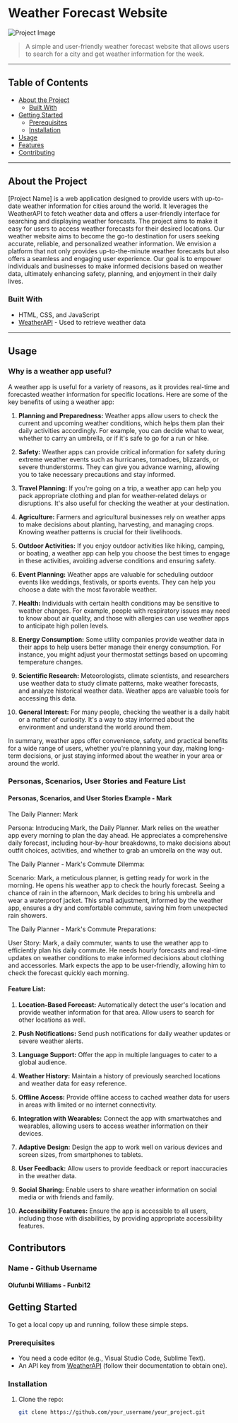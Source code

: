 
# Weather Forecast Website

![Project Image](https://github.com/softwareproject12/Software-Engineering-/blob/main/PictureProject.png)

> A simple and user-friendly weather forecast website that allows users to search for a city and get weather information for the week.

---

## Table of Contents

- [About the Project](#about-the-project)
  - [Built With](#built-with)
- [Getting Started](#getting-started)
  - [Prerequisites](#prerequisites)
  - [Installation](#installation)
- [Usage](#usage)
- [Features](#features)
- [Contributing](#contributing)

---

## About the Project

[Project Name] is a web application designed to provide users with up-to-date weather information for cities around the world. It leverages the WeatherAPI to fetch weather data and offers a user-friendly interface for searching and displaying weather forecasts. The project aims to make it easy for users to access weather forecasts for their desired locations. Our weather website aims to become the go-to destination for users seeking accurate, reliable, and personalized weather information. We envision a platform that not only provides up-to-the-minute weather forecasts but also offers a seamless and engaging user experience. Our goal is to empower individuals and businesses to make informed decisions based on weather data, ultimately enhancing safety, planning, and enjoyment in their daily lives.

### Built With

- HTML, CSS, and JavaScript
- [WeatherAPI](https://rapidapi.com/weatherapi/api/weatherapi-com) - Used to retrieve weather data

---

## Usage

### Why is a weather app useful?

A weather app is useful for a variety of reasons, as it provides real-time and forecasted weather information for specific locations. Here are some of the key benefits of using a weather app:

1. **Planning and Preparedness:** Weather apps allow users to check the current and upcoming weather conditions, which helps them plan their daily activities accordingly. For example, you can decide what to wear, whether to carry an umbrella, or if it's safe to go for a run or hike.

2. **Safety:** Weather apps can provide critical information for safety during extreme weather events such as hurricanes, tornadoes, blizzards, or severe thunderstorms. They can give you advance warning, allowing you to take necessary precautions and stay informed.

3. **Travel Planning:** If you're going on a trip, a weather app can help you pack appropriate clothing and plan for weather-related delays or disruptions. It's also useful for checking the weather at your destination.

4. **Agriculture:** Farmers and agricultural businesses rely on weather apps to make decisions about planting, harvesting, and managing crops. Knowing weather patterns is crucial for their livelihoods.

5. **Outdoor Activities:** If you enjoy outdoor activities like hiking, camping, or boating, a weather app can help you choose the best times to engage in these activities, avoiding adverse conditions and ensuring safety.

6. **Event Planning:** Weather apps are valuable for scheduling outdoor events like weddings, festivals, or sports events. They can help you choose a date with the most favorable weather.

7. **Health:** Individuals with certain health conditions may be sensitive to weather changes. For example, people with respiratory issues may need to know about air quality, and those with allergies can use weather apps to anticipate high pollen levels.

8. **Energy Consumption:** Some utility companies provide weather data in their apps to help users better manage their energy consumption. For instance, you might adjust your thermostat settings based on upcoming temperature changes.

9. **Scientific Research:** Meteorologists, climate scientists, and researchers use weather data to study climate patterns, make weather forecasts, and analyze historical weather data. Weather apps are valuable tools for accessing this data.

10. **General Interest:** For many people, checking the weather is a daily habit or a matter of curiosity. It's a way to stay informed about the environment and understand the world around them.

In summary, weather apps offer convenience, safety, and practical benefits for a wide range of users, whether you're planning your day, making long-term decisions, or just staying informed about the weather in your area or around the world.

### Personas, Scenarios, User Stories and Feature List
#### Personas, Scenarios, and User Stories Example - Mark
The Daily Planner: Mark

Persona: Introducing Mark, the Daily Planner. Mark relies on the weather app every morning to plan the day ahead. He appreciates a comprehensive daily forecast, including hour-by-hour breakdowns, to make decisions about outfit choices, activities, and whether to grab an umbrella on the way out.

The Daily Planner - Mark's Commute Dilemma:

Scenario: Mark, a meticulous planner, is getting ready for work in the morning. He opens his weather app to check the hourly forecast. Seeing a chance of rain in the afternoon, Mark decides to bring his umbrella and wear a waterproof jacket. This small adjustment, informed by the weather app, ensures a dry and comfortable commute, saving him from unexpected rain showers.

The Daily Planner - Mark's Commute Preparations:

User Story:
Mark, a daily commuter, wants to use the weather app to efficiently plan his daily commute. He needs hourly forecasts and real-time updates on weather conditions to make informed decisions about clothing and accessories. Mark expects the app to be user-friendly, allowing him to check the forecast quickly each morning.

#### Feature List:

1. **Location-Based Forecast:** Automatically detect the user's location and provide weather information for that area. Allow users to search for other locations as well.

2. **Push Notifications:** Send push notifications for daily weather updates or severe weather alerts.

3. **Language Support:** Offer the app in multiple languages to cater to a global audience.

4. **Weather History:** Maintain a history of previously searched locations and weather data for easy reference.

5. **Offline Access:** Provide offline access to cached weather data for users in areas with limited or no internet connectivity.

6. **Integration with Wearables:** Connect the app with smartwatches and wearables, allowing users to access weather information on their devices.

7. **Adaptive Design:** Design the app to work well on various devices and screen sizes, from smartphones to tablets.

8. **User Feedback:** Allow users to provide feedback or report inaccuracies in the weather data.

9. **Social Sharing:** Enable users to share weather information on social media or with friends and family.

10. **Accessibility Features:** Ensure the app is accessible to all users, including those with disabilities, by providing appropriate accessibility features.

## Contributors
### Name - Github Username
#### Olufunbi Williams - Funbi12
## Getting Started

To get a local copy up and running, follow these simple steps.

### Prerequisites

- You need a code editor (e.g., Visual Studio Code, Sublime Text).
- An API key from [WeatherAPI](https://rapidapi.com/weatherapi/api/weatherapi-com) (follow their documentation to obtain one).

### Installation

1. Clone the repo:
   ```sh
   git clone https://github.com/your_username/your_project.git
